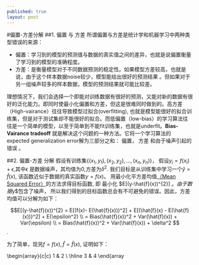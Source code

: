 ```yaml
---
published: true
layout: post
---
```


<script type="text/javascript"
  src="http://cdn.mathjax.org/mathjax/latest/MathJax.js?config=TeX-AMS-MML_HTMLorMML">
</script>
#偏置-方差分解
##1. 偏置 与 方差
所谓偏置与方差是统计学和机器学习中两种类型错误的来源：
  

 - 偏置：学习到的模型的预测值与数据的真实值之间的差异，也就是说偏置衡量了学习到的模型的准确程度。
 - 方差：是衡量模型对于不同数据预测的稳定性。如果模型方差较高，也就是说，由于这个样本数据noise较少，模型能给出很好的预测结果 。但如果对于另一组噪声较多的样本数据，模型的预测结果就可能比较差。

理想情况下，我们会选择一个即能对训练数据有很好的预测，又能对新的数据有很好的泛化能力。即同时使最小化偏置和方差，但这是很难同时做到的。高方差（High-vairance）往往导致模型过拟合(overfitting), 也就是模型能很好的拟合训练集，但是对于测试集却不能很好的拟合。而低偏置（low-bias）的学习算法往往是一个简单的模型，以至于简单到不能fit训练集，也就是underfit。**Bias-Vairance tradeoff** 就是解决这个问题的一种方法。它将一个学习算法的expected generalization error解为三部分之和： 偏置， 方差 和由于噪声引起的错误 。

##2. 偏置-方差 分解
假设有训练集$\{(x_1, y_1), (x_2, y_2), ..., (x_n, y_n)\}$， 假设$y_i = f(x_i) + \epsilon$,其中$\epsilon$ 是数据噪声，其均值为0,方差为$\delta^{2}$. 我们目标是从训练集中学习一个$\hat{y} = \hat{f} (x)$, 该函数近似于数据的真实函数$y = f(x)$。
用最小化平方差均值[（Mean Squared  Error）](http://en.wikipedia.org/wiki/Mean_squared_error)的方法求得目标函数, 即 最小化  $E[(y-\hat{f}(x))^{2}] $。由于数据$y$包含了噪声， 所以我们得到的目标函数总会有不可避免的错误。因此，方差均值可以分解为如下： 



$$E[(y-\hat{f}(x))^{2}  = E[(f(x)- E(\hat{f}(x)))^2] + E[(\hat{f}(x) - E(\hat{f}
(x)))^2] + E(\epsilon^2)   \\ 
 = Bias(\hat{f}(x))^2 + Var(\hat{f}(x)) + Var(\epsilon) \\ = Bias(\hat{f}(x))^2 + Var(\hat{f}(x)) + \delta^2   $$ .

为了简单，现另$f = f(x), { }\hat{f} = \hat{f}(x)$, 证明如下：


\begin{array}{c|c}
  1 & 2 \\
  \hline
  3 & 4
 \end{array
 
 
